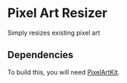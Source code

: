 #  Pixel Art Resizer #

Simply resizes existing pixel art

## Dependencies ##

To build this, you will need [PixelArtKit](https://github.com/BlueHuskyStudios/PixelArtKit).
